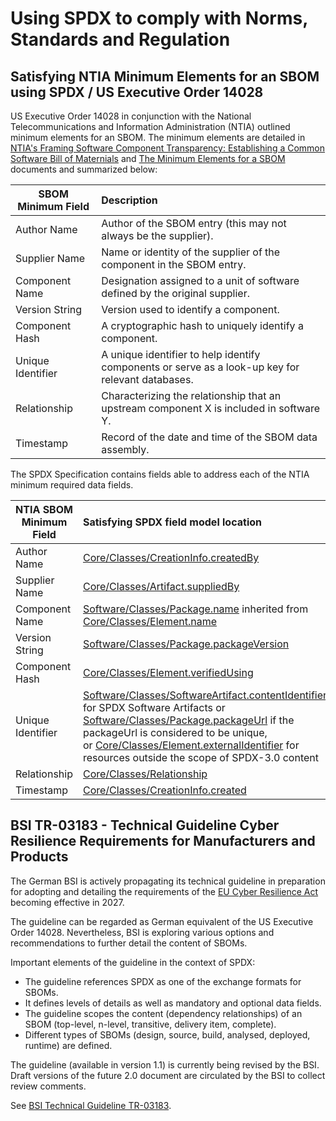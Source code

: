 # Using SPDX to comply with Norms, Standards and Regulation

## Satisfying NTIA Minimum Elements for an SBOM using SPDX / US Executive Order 14028

US Executive Order 14028 in conjunction with the National Telecommunications and Information Administration (NTIA) outlined minimum elements for an SBOM. The minimum elements are detailed in [NTIA's Framing Software Component Transparency: Establishing a Common Software Bill of Maternials](https://www.ntia.gov/files/ntia/publications/framingsbom_20191112.pdf) and [The Minimum Elements for a SBOM](https://www.ntia.doc.gov/files/ntia/publications/sbom_minimum_elements_report.pdf) documents and summarized below:

| SBOM Minimum Field | Description |
| ----------- | :----------- |
| Author Name | Author of the SBOM entry (this may not always be the supplier). |
| Supplier Name  | Name or identity of the supplier of the component in the SBOM entry. |
| Component Name | Designation assigned to a unit of software defined by the original supplier. |
| Version String | Version used to identify a component. |
| Component Hash | A cryptographic hash to uniquely identify a component. |
| Unique Identifier | A unique identifier to help identify components or serve as a look-up key for relevant databases. |
| Relationship | Characterizing the relationship that an upstream component X is included in software Y. |
| Timestamp | Record of the date and time of the SBOM data assembly. |


The SPDX Specification contains fields able to address each of the NTIA minimum required data fields.

| NTIA SBOM Minimum Field | Satisfying SPDX field model location |
| ----------- | :----------- |
| Author Name | [Core/Classes/CreationInfo.createdBy](https://spdx.github.io/spdx-spec/v3.0/model/Core/Classes/CreationInfo/) |
| Supplier Name | [Core/Classes/Artifact.suppliedBy ](https://spdx.github.io/spdx-spec/v3.0/model/Core/Classes/Artifact/) |
| Component Name | [Software/Classes/Package.name](https://spdx.github.io/spdx-spec/v3.0/model/Software/Classes/Package/) inherited from [Core/Classes/Element.name](https://spdx.github.io/spdx-spec/v3.0/model/Core/Classes/Element/) |
| Version String | [Software/Classes/Package.packageVersion](https://spdx.github.io/spdx-spec/v3.0/model/Software/Classes/Package/) |
| Component Hash | [Core/Classes/Element.verifiedUsing](https://spdx.github.io/spdx-spec/v3.0/model/Core/Classes/Element/) | 
| Unique Identifier | [Software/Classes/SoftwareArtifact.contentIdentifier](https://spdx.github.io/spdx-spec/v3.0/model/Software/Classes/SoftwareArtifact/) for SPDX Software Artifacts or [Software/Classes/Package.packageUrl](https://spdx.github.io/spdx-spec/v3.0/model/Software/Classes/Package/) if the packageUrl is considered to be unique,<br>or [Core/Classes/Element.externalIdentifier](https://spdx.github.io/spdx-spec/v3.0/model/Core/Classes/Element/) for resources outside the scope of SPDX-3.0 content </br> |
| Relationship | [Core/Classes/Relationship](https://spdx.github.io/spdx-spec/v3.0/model/Core/Classes/Relationship/) |
| Timestamp | [Core/Classes/CreationInfo.created](https://spdx.github.io/spdx-spec/v3.0/model/Core/Classes/CreationInfo/) |

## BSI TR-03183 - Technical Guideline Cyber Resilience Requirements for Manufacturers and Products

The German BSI is actively propagating its technical guideline in preparation for adopting and detailing the 
requirements of the [EU Cyber Resilience Act](https://www.europarl.europa.eu/doceo/document/TA-9-2024-0130_EN.html) 
becoming effective in 2027.

The guideline can be regarded as German equivalent of the US Executive Order 14028. Nevertheless, BSI is exploring
various options and recommendations to further detail the content of SBOMs.

Important elements of the guideline in the context of SPDX: 
* The guideline references SPDX as one of the exchange formats for SBOMs.
* It defines levels of details as well as mandatory and optional data fields.
* The guideline scopes the content (dependency relationships) of an SBOM (top-level, n-level, transitive, delivery item, complete).
* Different types of SBOMs (design, source, build, analysed, deployed, runtime) are defined.

The guideline (available in version 1.1) is currently being revised by the BSI. Draft versions of the future 2.0 document 
are circulated by the BSI to collect review comments.

See [BSI Technical Guideline TR-03183](https://www.bsi.bund.de/SharedDocs/Downloads/EN/BSI/Publications/TechGuidelines/TR03183/BSI-TR-03183-2.html).
